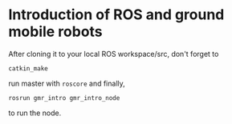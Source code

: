 # Introduction of ROS and ground mobile robots

After cloning it to your local ROS workspace/src, don't forget to
```
catkin_make
```
run master with `roscore` and finally,
```
rosrun gmr_intro gmr_intro_node
```
to run the node.
